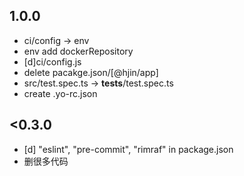 ## 1.0.0

- ci/config -> env
- env add dockerRepository
- \[d\]ci/config.js
- delete pacakge.json/\[@hjin/app\]
- src/test.spec.ts -> **tests**/test.spec.ts
- create .yo-rc.json

## <0.3.0

- \[d\] "eslint", "pre-commit", "rimraf" in package.json
- 删很多代码
